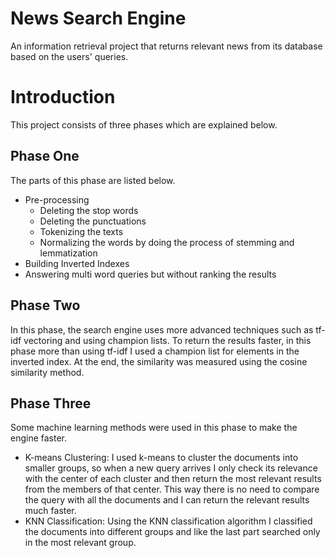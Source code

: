 # News Search Engine

An information retrieval project that returns relevant news from its database based on the users' queries.

# Introduction
This project consists of three phases which are explained below. 

## Phase One
The parts of this phase are listed below.
* Pre-processing
  * Deleting the stop words
  * Deleting the punctuations
  * Tokenizing the texts
  * Normalizing the words by doing the process of stemming and lemmatization
* Building Inverted Indexes
* Answering multi word queries but without ranking the results

## Phase Two
In this phase, the search engine uses more advanced techniques such as tf-idf vectoring and using champion lists.
To return the results faster, in this phase more than using tf-idf I used a champion list for elements in the inverted index.
At the end, the similarity was measured using the cosine similarity method.

## Phase Three
Some machine learning methods were used in this phase to make the engine faster.
* K-means Clustering: I used k-means to cluster the documents into smaller groups, so when a new query arrives I only check its relevance with the center of each cluster and then return the most relevant results from the members of that center. This way there is no need to compare the query with all the documents and I can return the relevant results much faster.
* KNN Classification: Using the KNN classification algorithm I classified the documents into different groups and like the last part searched only in the most relevant group.
